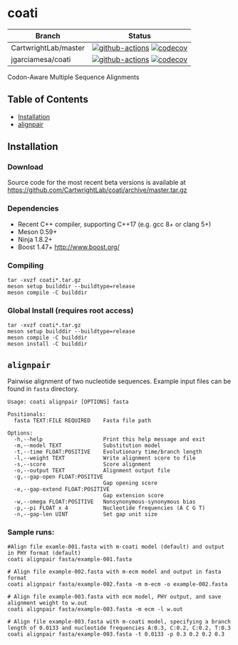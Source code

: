 # coati

Branch | Status
------ | ------
CartwrightLab/master | [![github-actions](https://github.com/CartwrightLab/coati/actions/workflows/cmake.yml/badge.svg?branch=master)](https://github.com/CartwrightLab/coati/actions/workflows/cmake.yml) [![codecov](https://codecov.io/gh/CartwrightLab/coati/branch/master/graph/badge.svg)](https://codecov.io/gh/CartwrightLab/coati)
jgarciamesa/coati | [![github-actions](https://github.com/jgarciamesa/coati/actions/workflows/meson.yml/badge.svg?branch=main)](https://github.com/jgarciamesa/coati/actions/workflows/meson.yml) [![codecov](https://codecov.io/gh/jgarciamesa/coati/branch/main/graph/badge.svg)](https://codecov.io/gh/jgarciamesa/coati)

Codon-Aware Multiple Sequence Alignments

## Table of Contents
* [Installation](#installation)
* [alignpair](#alignpair)

## Installation

### Download
Source code for the most recent beta versions is available at <https://github.com/CartwrightLab/coati/archive/master.tar.gz>

### Dependencies

* Recent C++ compiler, supporting C++17 (e.g. gcc 8+ or clang 5+)
* Meson 0.59+
* Ninja 1.8.2+
* Boost 1.47+ <http://www.boost.org/>

### Compiling
```
tar -xvzf coati*.tar.gz
meson setup builddir --buildtype=release
meson compile -C builddir
```

### Global Install (requires root access)
```
tar -xvzf coati*.tar.gz
meson setup builddir --buildtype=release
meson compile -C builddir
meson install -C builddir
```

## `alignpair`

Pairwise alignment of two nucleotide sequences. Example input files can be found in `fasta` directory.
```
Usage: coati alignpair [OPTIONS] fasta

Positionals:
  fasta TEXT:FILE REQUIRED    Fasta file path

Options:
  -h,--help                   Print this help message and exit
  -m,--model TEXT             Substitution model
  -t,--time FLOAT:POSITIVE    Evolutionary time/branch length
  -l,--weight TEXT            Write alignment score to file
  -s,--score                  Score alignment
  -o,--output TEXT            Alignment output file
  -g,--gap-open FLOAT:POSITIVE
                              Gap opening score
  -e,--gap-extend FLOAT:POSITIVE
                              Gap extension score
  -w,--omega FLOAT:POSITIVE   Nonsynonymous-synonymous bias
  -p,--pi FLOAT x 4           Nucleotide frequencies (A C G T)
  -n,--gap-len UINT           Set gap unit size
```

### Sample runs:

```
#Align file examle-001.fasta with m-coati model (default) and output in PHY format (default)
coati alignpair fasta/example-001.fasta

# Align file example-002.fasta with m-ecm model and output in fasta format
coati alignpair fasta/example-002.fasta -m m-ecm -o example-002.fasta

# Align file example-003.fasta with ecm model, PHY output, and save alignment weight to w.out
coati alignpair fasta/example-003.fasta -m ecm -l w.out

# Align file example-003.fasta with m-coati model, specifying a branch length of 0.0133 and nucleotide frequencies A:0.3, C:0.2, C:0.2, T:0.3
coati alignpair fasta/example-003.fasta -t 0.0133 -p 0.3 0.2 0.2 0.3
```
